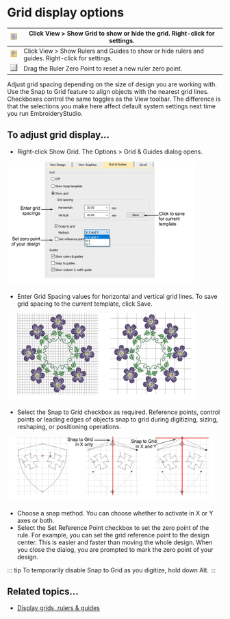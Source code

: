 # Grid display options

| ![ShowGrid.png](assets/ShowGrid.png)                       | Click View > Show Grid to show or hide the grid. Right-click for settings.                       |
| ---------------------------------------------------------- | ------------------------------------------------------------------------------------------------ |
| ![ShowRulersAndGuides.png](assets/ShowRulersAndGuides.png) | Click View > Show Rulers and Guides to show or hide rulers and guides. Right-click for settings. |
| ![RulerZeroPoint.png](assets/RulerZeroPoint.png)           | Drag the Ruler Zero Point to reset a new ruler zero point.                                       |

Adjust grid spacing depending on the size of design you are working with. Use the Snap to Grid feature to align objects with the nearest grid lines. Checkboxes control the same toggles as the View toolbar. The difference is that the selections you make here affect default system settings next time you run EmbroideryStudio.

## To adjust grid display...

- Right-click Show Grid. The Options > Grid & Guides dialog opens.

![settings00070.png](assets/settings00070.png)

- Enter Grid Spacing values for horizontal and vertical grid lines. To save grid spacing to the current template, click Save.

![settings00073.png](assets/settings00073.png)

- Select the Snap to Grid checkbox as required. Reference points, control points or leading edges of objects snap to grid during digitizing, sizing, reshaping, or positioning operations.

![settings00074.png](assets/settings00074.png)

- Choose a snap method. You can choose whether to activate in X or Y axes or both.
- Select the Set Reference Point checkbox to set the zero point of the rule. For example, you can set the grid reference point to the design center. This is easier and faster than moving the whole design. When you close the dialog, you are prompted to mark the zero point of your design.

::: tip
To temporarily disable Snap to Grid as you digitize, hold down Alt.
:::

## Related topics...

- [Display grids, rulers & guides](../../Basics/basics/Display_grids_rulers_guides)
